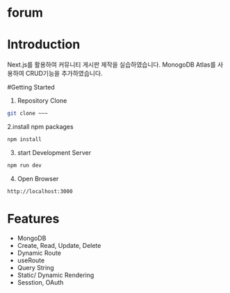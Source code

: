 # forum

# Introduction
Next.js를 활용하여 커뮤니티 게시판 제작을 실습하였습니다.
MonogoDB Atlas를 사용하여 CRUD기능을 추가하였습니다.

#Getting Started
1. Repository Clone
```bash
git clone ~~~
```
2.install npm packages
```bash
npm install
```

3. start Development Server
```bash
npm run dev
```

4. Open Browser
```
http://localhost:3000
```

# Features
- MongoDB
- Create, Read, Update, Delete
- Dynamic Route
- useRoute
- Query String
- Static/ Dynamic Rendering
- Sesstion, OAuth
